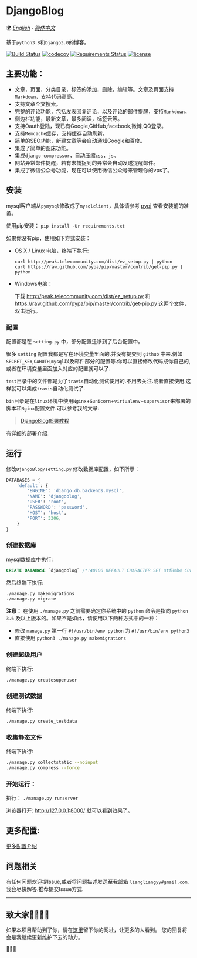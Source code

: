 # DjangoBlog

🌍
*[English](/docs/README-en.md) ∙ [简体中文](README.md)*

基于`python3.8`和`Django3.0`的博客。   

[![Build Status](https://travis-ci.org/liangliangyy/DjangoBlog.svg?branch=master)](https://travis-ci.org/liangliangyy/DjangoBlog) [![codecov](https://codecov.io/gh/liangliangyy/DjangoBlog/branch/master/graph/badge.svg)](https://codecov.io/gh/liangliangyy/DjangoBlog) [![Requirements Status](https://requires.io/github/liangliangyy/DjangoBlog/requirements.svg?branch=master)](https://requires.io/github/liangliangyy/DjangoBlog/requirements/?branch=master)  [![license](https://img.shields.io/github/license/liangliangyy/djangoblog.svg)]()  

## 主要功能：
- 文章，页面，分类目录，标签的添加，删除，编辑等。文章及页面支持`Markdown`，支持代码高亮。
- 支持文章全文搜索。
- 完整的评论功能，包括发表回复评论，以及评论的邮件提醒，支持`Markdown`。
- 侧边栏功能，最新文章，最多阅读，标签云等。
- 支持Oauth登陆，现已有Google,GitHub,facebook,微博,QQ登录。
- 支持`Memcache`缓存，支持缓存自动刷新。
- 简单的SEO功能，新建文章等会自动通知Google和百度。
- 集成了简单的图床功能。
- 集成`django-compressor`，自动压缩`css`，`js`。
- 网站异常邮件提醒，若有未捕捉到的异常会自动发送提醒邮件。
- 集成了微信公众号功能，现在可以使用微信公众号来管理你的vps了。

## 安装
mysql客户端从`pymysql`修改成了`mysqlclient`，具体请参考 [pypi](https://pypi.org/project/mysqlclient/) 查看安装前的准备。

使用pip安装： `pip install -Ur requirements.txt`

如果你没有pip，使用如下方式安装：
- OS X / Linux 电脑，终端下执行: 

    ```
    curl http://peak.telecommunity.com/dist/ez_setup.py | python
    curl https://raw.github.com/pypa/pip/master/contrib/get-pip.py | python
    ```

- Windows电脑：

    下载 http://peak.telecommunity.com/dist/ez_setup.py 和 https://raw.github.com/pypa/pip/master/contrib/get-pip.py 这两个文件，双击运行。 

### 配置
配置都是在 `setting.py` 中，部分配置迁移到了后台配置中。

很多 `setting` 配置我都是写在环境变量里面的.并没有提交到 `github` 中来.例如`SECRET_KEY`,`OAHUTH`,`mysql`以及邮件部分的配置等.你可以直接修改代码成你自己的,或者在环境变量里面加入对应的配置就可以了.

`test`目录中的文件都是为了`travis`自动化测试使用的.不用去关注.或者直接使用.这样就可以集成`travis`自动化测试了.

`bin`目录是在`linux`环境中使用`Nginx`+`Gunicorn`+`virtualenv`+`supervisor`来部署的脚本和`Nginx`配置文件.可以参考我的文章:

>[DjangoBlog部署教程](https://www.lylinux.net/article/2019/8/5/58.html)

有详细的部署介绍.


## 运行

 修改`DjangoBlog/setting.py` 修改数据库配置，如下所示：

```python
DATABASES = {
    'default': {
        'ENGINE': 'django.db.backends.mysql',
        'NAME': 'djangoblog',
        'USER': 'root',
        'PASSWORD': 'password',
        'HOST': 'host',
        'PORT': 3306,
    }
}
```

### 创建数据库
mysql数据库中执行:
```sql
CREATE DATABASE `djangoblog` /*!40100 DEFAULT CHARACTER SET utf8mb4 COLLATE utf8mb4_unicode_ci */;
```

然后终端下执行:
```bash
./manage.py makemigrations
./manage.py migrate
```

**注意：** 在使用 `./manage.py` 之前需要确定你系统中的 `python` 命令是指向 `python 3.6` 及以上版本的。如果不是如此，请使用以下两种方式中的一种：

- 修改 `manage.py` 第一行 `#!/usr/bin/env python` 为 `#!/usr/bin/env python3`
- 直接使用 `python3 ./manage.py makemigrations`

### 创建超级用户

 终端下执行:
```bash
./manage.py createsuperuser
```

### 创建测试数据
终端下执行:
```bash
./manage.py create_testdata
```

### 收集静态文件
终端下执行:  
```bash
./manage.py collectstatic --noinput
./manage.py compress --force
```

### 开始运行：
执行： `./manage.py runserver`


浏览器打开: http://127.0.0.1:8000/  就可以看到效果了。
## 更多配置:
[更多配置介绍](/docs/config.md)

## 问题相关

有任何问题欢迎提Issue,或者将问题描述发送至我邮箱 `liangliangyy#gmail.com`.我会尽快解答.推荐提交Issue方式.  

---
 ## 致大家🙋‍♀️🙋‍♂️
 如果本项目帮助到了你，请在[这里](https://github.com/liangliangyy/DjangoBlog/issues/214)留下你的网址，让更多的人看到。
您的回复将会是我继续更新维护下去的动力。 

🙏🙏🙏
